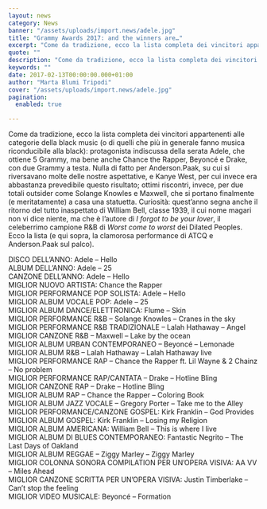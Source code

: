 ```yaml
---
layout: news
category: News
banner: "/assets/uploads/import.news/adele.jpg"
title: "Grammy Awards 2017: and the winners are…"
excerpt: "Come da tradizione, ecco la lista completa dei vincitori appartenenti alle categorie della black music (o di quelli che più in generale fanno musica riconducibile alla black): protagonista indiscussa della serata Adele, che ottiene 5 Grammy, ma bene anche Chance the Rapper, Beyoncé e Drake, con due Grammy a testa. Nulla di fatto per Anderson.Paak, su [&hellip"
quote: ""
description: "Come da tradizione, ecco la lista completa dei vincitori appartenenti alle categorie della black music (o di quelli che più in generale fanno musica riconducibile alla black): protagonista indiscussa della serata Adele, che ottiene 5 Grammy, ma bene anche Chance the Rapper, Beyoncé e Drake, con due Grammy a testa. Nulla di fatto per Anderson.Paak, su [&hellip"
keywords: ""
date: 2017-02-13T00:00:00.000+01:00
author: "Marta Blumi Tripodi"
cover: "/assets/uploads/import.news/adele.jpg"
pagination:
  enabled: true

---
```


Come da tradizione, ecco la lista completa dei vincitori appartenenti alle categorie della black music (o di quelli che più in generale fanno musica riconducibile alla black): protagonista indiscussa della serata Adele, che ottiene 5 Grammy, ma bene anche Chance the Rapper, Beyoncé e Drake, con due Grammy a testa. Nulla di fatto per Anderson.Paak, su cui si riversavano molte delle nostre aspettative, e Kanye West, per cui invece era abbastanza prevedibile questo risultato; ottimi riscontri, invece, per due totali outsider come Solange Knowles e Maxwell, che si portano finalmente (e meritatamente) a casa una statuetta. Curiosità: quest’anno segna anche il ritorno del tutto inaspettato di William Bell, classe 1939, il cui nome magari non vi dice niente, ma che è l’autore di _I forgot to be your lover_, il celeberrimo campione R&B di _Worst come to worst_ dei Dilated Peoples. Ecco la lista (e qui sopra, la clamorosa performance di ATCQ e Anderson.Paak sul palco).

DISCO DELL’ANNO: Adele – Hello  
ALBUM DELL’ANNO: Adele – 25  
CANZONE DELL’ANNO: Adele – Hello  
MIGLIOR NUOVO ARTISTA: Chance the Rapper  
MIGLIOR PERFORMANCE POP SOLISTA: Adele – Hello  
MIGLIOR ALBUM VOCALE POP: Adele – 25  
MIGLIOR ALBUM DANCE/ELETTRONICA: Flume – Skin  
MIGLIOR PERFORMANCE R&B – Solange Knowles – Cranes in the sky  
MIGLIOR PERFORMANCE R&B TRADIZIONALE – Lalah Hathaway – Angel  
MIGLIOR CANZONE R&B – Maxwell – Lake by the ocean  
MIGLIOR ALBUM URBAN CONTEMPORANEO – Beyoncé – Lemonade  
MIGLIOR ALBUM R&B – Lalah Hathaway – Lalah Hathaway live  
MIGLIOR PERFORMANCE RAP – Chance the Rapper ft. Lil Wayne & 2 Chainz – No problem  
MIGLIOR PERFORMANCE RAP/CANTATA – Drake – Hotline Bling  
MIGLIOR CANZONE RAP – Drake – Hotline Bling  
MIGLIOR ALBUM RAP – Chance the Rapper – Coloring Book  
MIGLIOR ALBUM JAZZ VOCALE – Gregory Porter – Take me to the Alley  
MIGLIOR PERFORMANCE/CANZONE GOSPEL: Kirk Franklin – God Provides  
MIGLIOR ALBUM GOSPEL: Kirk Franklin – Losing my Religion  
MIGLIOR ALBUM AMERICANA: William Bell – This is where I live  
MIGLIOR ALBUM DI BLUES CONTEMPORANEO: Fantastic Negrito – The Last Days of Oakland  
MIGLIOR ALBUM REGGAE – Ziggy Marley – Ziggy Marley  
MIGLIOR COLONNA SONORA COMPILATION PER UN’OPERA VISIVA: AA VV – Miles Ahead  
MIGLIOR CANZONE SCRITTA PER UN’OPERA VISIVA: Justin Timberlake – Can’t stop the feeling  
MIGLIOR VIDEO MUSICALE: Beyoncé – Formation